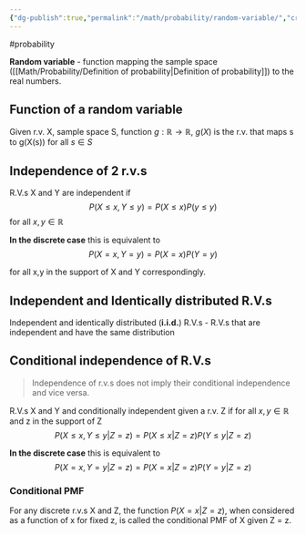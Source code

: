 ```yaml
---
{"dg-publish":true,"permalink":"/math/probability/random-variable/","created":"","updated":""}
---
```


#probability 

**Random variable** - function mapping the sample space ([[Math/Probability/Definition of probability\|Definition of probability]]) to the real numbers.

## Function of a random variable

Given r.v. X, sample space S, function $g: \mathbb{R} \to \mathbb{R}$,  $g(X)$ is the r.v. that maps s to g(X(s)) for all $s \in S$

## Independence of 2 r.v.s

R.V.s X and Y are independent if
$$P(X \leq x, Y \leq y) = P(X \leq x)P(y \leq y)$$
for all $x,y \in \mathbb{R}$

**In the discrete case** this is equivalent to 
$$P(X = x, Y = y) = P(X = x)P(Y = y)$$

for all x,y in the support of X and Y correspondingly.

## Independent and Identically distributed R.V.s
Independent and identically distributed (**i.i.d.**) R.V.s - R.V.s that are independent and have the same distribution

## Conditional independence of R.V.s
> Independence of r.v.s does not imply their conditional independence and vice versa.

R.V.s X and Y and conditionally independent given a r.v. Z if for all $x,y \in \mathbb{R}$ and z in the support of Z
$$
P(X \leq x, Y \leq y | Z=z)=P(X \leq x |Z = z)P(Y \leq y | Z = z)
$$

**In the discrete case** this is equivalent to
$$
P(X = x, Y = y | Z=z)=P(X = x |Z = z)P(Y = y | Z = z)
$$

### Conditional PMF
For any discrete r.v.s X and Z, the function $P(X = x | Z = z)$, when considered as a function of x for fixed z, is called the conditional PMF of X given Z = z.